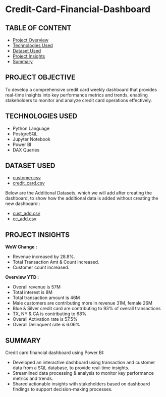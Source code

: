 # Credit-Card-Financial-Dashboard

## TABLE OF CONTENT

- [Project Overview](#project-objective)
- [Technologies Used](#technologies-used)
- [Dataset Used](#dataset-used)
- [Project Insights](#project-insights)
- [Summary](#summary)
  
## PROJECT OBJECTIVE 

To develop a comprehensive credit card weekly dashboard that provides real-time insights into key performance metrics and trends, enabling stakeholders to monitor and analyze credit card operations effectively.

## TECHNOLOGIES USED 

- Python Language
- PostgreSQL
- Jupyter Notebook
- Power BI
- DAX Queries
  
## DATASET USED 

- <a href="https://github.com/AVISH-HH/Credit-Card-Financial-Dashboard/blob/main/customer.csv">customer.csv</a>
- <a href="https://github.com/AVISH-HH/Credit-Card-Financial-Dashboard/blob/main/credit_card.csv">credit_card.csv</a>

Below are the Additional Datasets, which we will add after creating the dashboard, to show how the additional data is added without creating the new dashboard :

- <a href="https://github.com/AVISH-HH/Credit-Card-Financial-Dashboard/blob/main/cust_add.csv">cust_add.csv</a>
- <a href="https://github.com/AVISH-HH/Credit-Card-Financial-Dashboard/blob/main/cc_add.csv">cc_add.csv</a>

## PROJECT INSIGHTS

**WoW Change :**
- Revenue increased by 28.8%.
- Total Transaction Amt & Count increased.
- Customer count increased.

**Overview YTD :**
- Overall revenue is 57M
- Total interest is 8M
- Total transaction amount is 46M
- Male customers are contributing more in revenue 31M, female 26M
- Blue & Silver credit card are contributing to 93% of overall transactions
- TX, NY & CA is contributing to 68%
- Overall Activation rate is 57.5%
- Overall Delinquent rate is 6.06%

## SUMMARY 

Credit card financial dashboard using Power BI:

- Developed an interactive dashboard using transaction and customer data from a SQL database, to provide real-time insights.
- Streamlined data processing & analysis to monitor key performance metrics and trends.
- Shared actionable insights with stakeholders based on dashboard findings to support decision-making processes.
